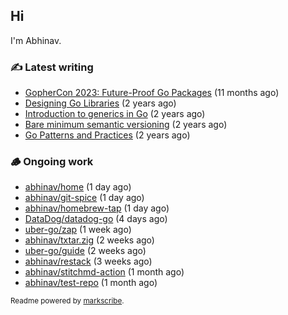 ## Hi

I'm Abhinav.

### ✍️ Latest writing


- [GopherCon 2023: Future-Proof Go Packages](https://abhinavg.net/2023/09/27/future-proof-packages/) (11 months ago)
- [Designing Go Libraries](https://abhinavg.net/2022/12/06/designing-go-libraries/) (2 years ago)
- [Introduction to generics in Go](https://abhinavg.net/2022/11/23/generics-intro/) (2 years ago)
- [Bare minimum semantic versioning](https://abhinavg.net/2022/11/07/semver/) (2 years ago)
- [Go Patterns and Practices](https://abhinavg.net/2022/09/19/go-patterns-and-practices-talk/) (2 years ago)

### 🪵 Ongoing work


- [abhinav/home](https://github.com/abhinav/home) (1 day ago)
- [abhinav/git-spice](https://github.com/abhinav/git-spice) (1 day ago)
- [abhinav/homebrew-tap](https://github.com/abhinav/homebrew-tap) (1 day ago)
- [DataDog/datadog-go](https://github.com/DataDog/datadog-go) (4 days ago)
- [uber-go/zap](https://github.com/uber-go/zap) (1 week ago)
- [abhinav/txtar.zig](https://github.com/abhinav/txtar.zig) (2 weeks ago)
- [uber-go/guide](https://github.com/uber-go/guide) (2 weeks ago)
- [abhinav/restack](https://github.com/abhinav/restack) (3 weeks ago)
- [abhinav/stitchmd-action](https://github.com/abhinav/stitchmd-action) (1 month ago)
- [abhinav/test-repo](https://github.com/abhinav/test-repo) (1 month ago)

<sub>Readme powered by [markscribe](https://github.com/muesli/markscribe).</sub>
